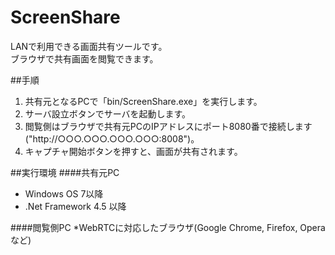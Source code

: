 # ScreenShare
LANで利用できる画面共有ツールです。  
ブラウザで共有画面を閲覧できます。


##手順
1. 共有元となるPCで「bin/ScreenShare.exe」を実行します。
2. サーバ設立ボタンでサーバを起動します。
3. 閲覧側はブラウザで共有元PCのIPアドレスにポート8080番で接続します("http://○○○.○○○.○○○.○○○:8008")。
4. キャプチャ開始ボタンを押すと、画面が共有されます。


##実行環境
####共有元PC
* Windows OS 7以降
* .Net Framework 4.5 以降

####閲覧側PC
*WebRTCに対応したブラウザ(Google Chrome, Firefox, Operaなど)

